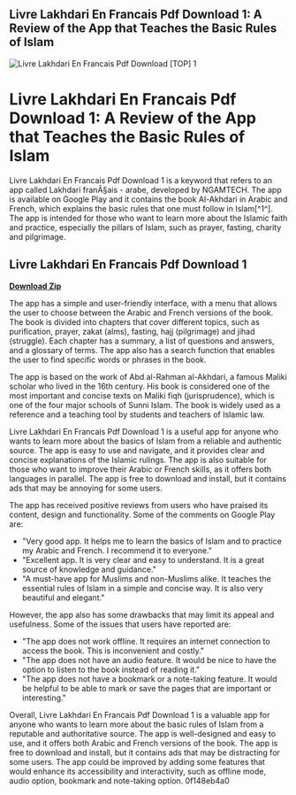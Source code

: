 ## Livre Lakhdari En Francais Pdf Download 1: A Review of the App that Teaches the Basic Rules of Islam

 
![Livre Lakhdari En Francais Pdf Download \[TOP\] 1](https://i1.sndcdn.com/artworks-wwzaI9MUucL9FsGw-aEOOvg-t240x240.jpg)

 
# Livre Lakhdari En Francais Pdf Download 1: A Review of the App that Teaches the Basic Rules of Islam
 
Livre Lakhdari En Francais Pdf Download 1 is a keyword that refers to an app called Lakhdari franÃ§ais - arabe, developed by NGAMTECH. The app is available on Google Play and it contains the book Al-Akhdari in Arabic and French, which explains the basic rules that one must follow in Islam[^1^]. The app is intended for those who want to learn more about the Islamic faith and practice, especially the pillars of Islam, such as prayer, fasting, charity and pilgrimage.
 
## Livre Lakhdari En Francais Pdf Download 1


[**Download Zip**](https://www.google.com/url?q=https%3A%2F%2Furlin.us%2F2tKppn&sa=D&sntz=1&usg=AOvVaw08DjDxJvOJGl-LMkRV0R3q)

 
The app has a simple and user-friendly interface, with a menu that allows the user to choose between the Arabic and French versions of the book. The book is divided into chapters that cover different topics, such as purification, prayer, zakat (alms), fasting, hajj (pilgrimage) and jihad (struggle). Each chapter has a summary, a list of questions and answers, and a glossary of terms. The app also has a search function that enables the user to find specific words or phrases in the book.
 
The app is based on the work of Abd al-Rahman al-Akhdari, a famous Maliki scholar who lived in the 16th century. His book is considered one of the most important and concise texts on Maliki fiqh (jurisprudence), which is one of the four major schools of Sunni Islam. The book is widely used as a reference and a teaching tool by students and teachers of Islamic law.
 
Livre Lakhdari En Francais Pdf Download 1 is a useful app for anyone who wants to learn more about the basics of Islam from a reliable and authentic source. The app is easy to use and navigate, and it provides clear and concise explanations of the Islamic rulings. The app is also suitable for those who want to improve their Arabic or French skills, as it offers both languages in parallel. The app is free to download and install, but it contains ads that may be annoying for some users.
  
The app has received positive reviews from users who have praised its content, design and functionality. Some of the comments on Google Play are:
 
- "Very good app. It helps me to learn the basics of Islam and to practice my Arabic and French. I recommend it to everyone."
- "Excellent app. It is very clear and easy to understand. It is a great source of knowledge and guidance."
- "A must-have app for Muslims and non-Muslims alike. It teaches the essential rules of Islam in a simple and concise way. It is also very beautiful and elegant."

However, the app also has some drawbacks that may limit its appeal and usefulness. Some of the issues that users have reported are:

- "The app does not work offline. It requires an internet connection to access the book. This is inconvenient and costly."
- "The app does not have an audio feature. It would be nice to have the option to listen to the book instead of reading it."
- "The app does not have a bookmark or a note-taking feature. It would be helpful to be able to mark or save the pages that are important or interesting."

Overall, Livre Lakhdari En Francais Pdf Download 1 is a valuable app for anyone who wants to learn more about the basic rules of Islam from a reputable and authoritative source. The app is well-designed and easy to use, and it offers both Arabic and French versions of the book. The app is free to download and install, but it contains ads that may be distracting for some users. The app could be improved by adding some features that would enhance its accessibility and interactivity, such as offline mode, audio option, bookmark and note-taking option.
 0f148eb4a0
